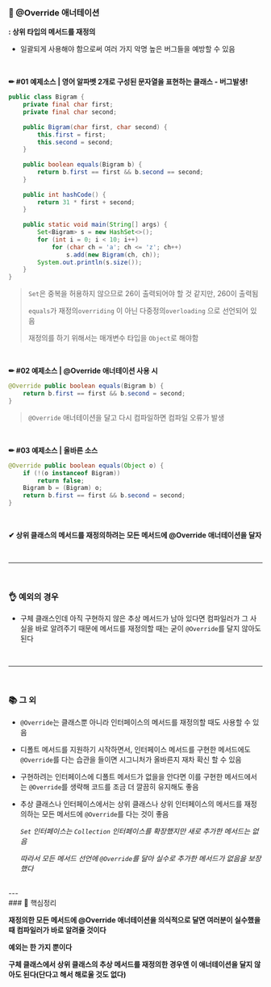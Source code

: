 ### 🔎 @Override 애너테이션

**: 상위 타입의 메서드를 재정의**

- 일괄되게 사용해야 함으로써 여러 가지 악명 높은 버그들을 예방할 수 있음

<br>

**✏ #01 예제소스 | 영어 알파벳 2개로 구성된 문자열을 표현하는 클래스 - 버그발생!**

```java
public class Bigram {
    private final char first;
    private final char second;
    
    public Bigram(char first, char second) {
        this.first = first;
        this.second = second;
    }
    
    public boolean equals(Bigram b) {
        return b.first == first && b.second == second;
    }
    
    public int hashCode() {
        return 31 * first + second;
    }
    
    public static void main(String[] args) {
        Set<Bigram> s = new HashSet<>();
        for (int i = 0; i < 10; i++)
            for (char ch = 'a'; ch <= 'z'; ch++)
                s.add(new Bigram(ch, ch));
        System.out.println(s.size());
    }
}
```

>`Set`은 중복을 허용하지 않으므로 26이 출력되어야 할 것 같지만, 260이 출력됨
>
>`equals`가 재정의`overriding` 이 아닌 다중정의`overloading` 으로 선언되어 있음
>
>재정의를 하기 위해서는 매개변수 타입을 `Object`로 해야함

<br>

**✏ #02 예제소스 | @Override 애너테이션 사용 시**

```java
@Override public boolean equals(Bigram b) {
    return b.first == first && b.second = second;
}
```

>`@Override` 애너테이션을 달고 다시 컴파일하면 컴파일 오류가 발생

<br>

**✏ #03 예제소스 | 올바른 소스**

```java
@Override public boolean equals(Object o) {
    if (!(o instanceof Bigram))
        return false;
    Bigram b = (Bigram) o;
    return b.first == first && b.second = second;
}
```

<br>

**✔ 상위 클래스의 메서드를 재정의하려는 모든 메서드에 @Override 애너테이션을 달자**

<br>

---

<br>

### 👌 예외의 경우

- 구체 클래스인데 아직 구현하지 않은 추상 메서드가 남아 있다면 컴파일러가 그 사실을 바로 알려주기 때문에 메서드를 재정의할 때는 굳이 `@Override`를 달지 않아도 된다

<br>

---

<br>

### 📚 그 외

- `@Override`는 클래스뿐 아니라 인터페이스의 메서드를 재정의할 때도 사용할 수 있음

- 디폴트 메서드를 지원하기 시작하면서, 인터페이스 메서드를 구현한 메서드에도 `@Override`를 다는 습관을 들이면 시그니처가 올바른지 재차 확신 할 수 있음

- 구현하려는 인터페이스에 디폴트 메서드가 없을을 안다면 이를 구현한 메서드에서는 `@Override`를 생략해 코드를 조금 더 깔끔히 유지해도 좋음

- 추상 클래스나 인터페이스에서는 상위 클래스나 상위 인터페이스의 메서드를 재정의하는 모든 메서드에 `@Override`를 다는 것이 좋음

  *`Set` 인터페이스는 `Collection` 인터페이스를 확장했지만 새로 추가한 메서드는 없음*

  *따라서 모든 메서드 선언에 `@Override`를 달아 실수로 추가한 메서드가 없음을 보장했다*
<br>
---
<br>
### 📌 핵심정리

**재정의한 모든 메서드에 @Override 애너테이션을 의식적으로 달면 여러분이 실수했을 때 컴파일러가 바로 알려줄 것이다**

**예외는 한 가지 뿐이다**

**구체 클래스에서 상위 클래스의 추상 메서드를 재정의한 경우엔 이 애너테이션을 달지 않아도 된다(단다고 해서 해로울 것도 없다)**
